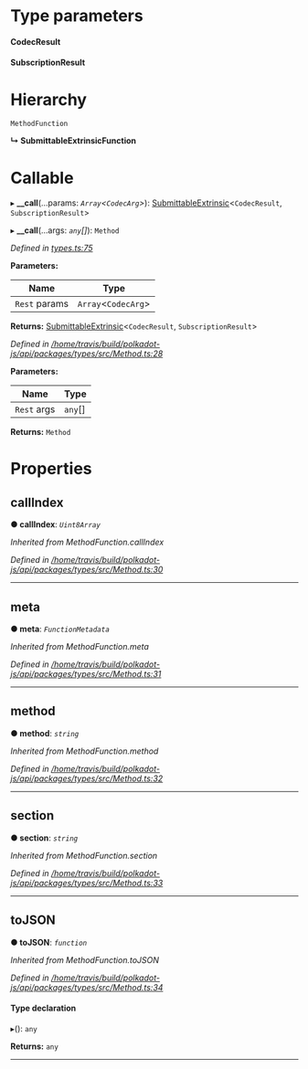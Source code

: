 

# Type parameters
#### CodecResult 
#### SubscriptionResult 
# Hierarchy

 `MethodFunction`

**↳ SubmittableExtrinsicFunction**

# Callable
▸ **__call**(...params: *`Array`<`CodecArg`>*): [SubmittableExtrinsic](../classes/_submittableextrinsic_.submittableextrinsic.md)<`CodecResult`, `SubscriptionResult`>

▸ **__call**(...args: *`any`[]*): `Method`

*Defined in [types.ts:75](https://github.com/polkadot-js/api/blob/9921792/packages/api/src/types.ts#L75)*

**Parameters:**

| Name | Type |
| ------ | ------ |
| `Rest` params | `Array`<`CodecArg`> |

**Returns:** [SubmittableExtrinsic](../classes/_submittableextrinsic_.submittableextrinsic.md)<`CodecResult`, `SubscriptionResult`>

*Defined in [/home/travis/build/polkadot-js/api/packages/types/src/Method.ts:28](https://github.com/polkadot-js/api/blob/9921792/packages/types/src/Method.ts#L28)*

**Parameters:**

| Name | Type |
| ------ | ------ |
| `Rest` args | `any`[] |

**Returns:** `Method`

# Properties

<a id="callindex"></a>

##  callIndex

**● callIndex**: *`Uint8Array`*

*Inherited from MethodFunction.callIndex*

*Defined in [/home/travis/build/polkadot-js/api/packages/types/src/Method.ts:30](https://github.com/polkadot-js/api/blob/9921792/packages/types/src/Method.ts#L30)*

___
<a id="meta"></a>

##  meta

**● meta**: *`FunctionMetadata`*

*Inherited from MethodFunction.meta*

*Defined in [/home/travis/build/polkadot-js/api/packages/types/src/Method.ts:31](https://github.com/polkadot-js/api/blob/9921792/packages/types/src/Method.ts#L31)*

___
<a id="method"></a>

##  method

**● method**: *`string`*

*Inherited from MethodFunction.method*

*Defined in [/home/travis/build/polkadot-js/api/packages/types/src/Method.ts:32](https://github.com/polkadot-js/api/blob/9921792/packages/types/src/Method.ts#L32)*

___
<a id="section"></a>

##  section

**● section**: *`string`*

*Inherited from MethodFunction.section*

*Defined in [/home/travis/build/polkadot-js/api/packages/types/src/Method.ts:33](https://github.com/polkadot-js/api/blob/9921792/packages/types/src/Method.ts#L33)*

___
<a id="tojson"></a>

##  toJSON

**● toJSON**: *`function`*

*Inherited from MethodFunction.toJSON*

*Defined in [/home/travis/build/polkadot-js/api/packages/types/src/Method.ts:34](https://github.com/polkadot-js/api/blob/9921792/packages/types/src/Method.ts#L34)*

#### Type declaration
▸(): `any`

**Returns:** `any`

___


